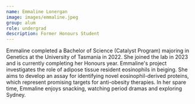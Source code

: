 ```yaml
---
name: Emmaline Lonergan
image: images/emmaline.jpeg
group: alum
role: undergrad
description: Former Honours Student
---
```


Emmaline completed a Bachelor of Science (Catalyst Program) majoring in Genetics at the University of Tasmania in 2022. She joined the lab in 2023 and is currently completing her Honours year. Emmaline's project investigates the role of adipose tissue resident eosinophils in beiging. She aims to develop an assay for identifying novel eosinophil-derived proteins, which represent promising targets for anti-obesity therapies. In her spare time, Emmaline enjoys snacking, watching period dramas and exploring Sydney.
